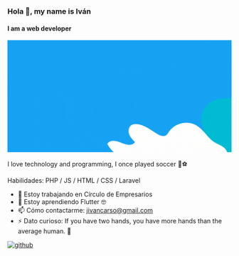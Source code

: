 ### Hola 👋, my name is Iván
#### I am a web developer
![I am a web developer](https://github.com/IvanCardel/IvanCardel/blob/main/profile.gif?raw=true)

I love technology and programming, I once played soccer 🤣⚽

Habilidades: PHP / JS / HTML / CSS / Laravel

- 🔭 Estoy trabajando en Círculo de Empresarios 
- 🌱 Estoy aprendiendo Flutter 🤓 
- 📫 Cómo contactarme: jivancarso@gmail.com 
- ⚡ Dato curioso: If you have two hands, you have more hands than the average human. 🙌 


[<img src='https://cdn.jsdelivr.net/npm/simple-icons@3.0.1/icons/github.svg' alt='github' height='40'>](https://github.com/IvanCardel)  

